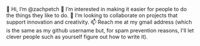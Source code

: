 👋 Hi, I’m @zachpetch
👀 I’m interested in making it easier for people to do the things they like to do.
💞️ I’m looking to collaborate on projects that support innovation and creativity.
📫 Reach me at my gmail address (which is the same as my github username but, for spam prevention reasons, I'll let clever people such as yourself figure out how to write it).

<!---
zachpetch/zachpetch is a ✨ special ✨ repository because its `README.md` (this file) appears on your GitHub profile.
You can click the Preview link to take a look at your changes.
--->
